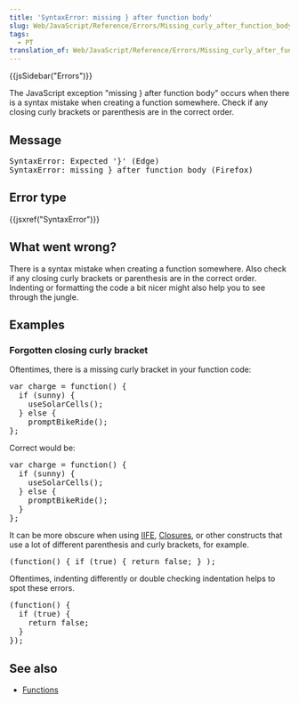 ```yaml
---
title: 'SyntaxError: missing } after function body'
slug: Web/JavaScript/Reference/Errors/Missing_curly_after_function_body
tags:
  - PT
translation_of: Web/JavaScript/Reference/Errors/Missing_curly_after_function_body
---
```

<div>{{jsSidebar("Errors")}}</div>

<p>The JavaScript exception "missing } after function body" occurs when there is a syntax mistake when creating a function somewhere. Check if any closing curly brackets or parenthesis are in the correct order.</p>

<h2 id="Message">Message</h2>

<pre class="syntaxbox notranslate">SyntaxError: Expected '}' (Edge)
SyntaxError: missing } after function body (Firefox)
</pre>

<h2 id="Error_type">Error type</h2>

<p>{{jsxref("SyntaxError")}}</p>

<h2 id="What_went_wrong">What went wrong?</h2>

<p>There is a syntax mistake when creating a function somewhere. Also check if any closing curly brackets or parenthesis are in the correct order. Indenting or formatting the code a bit nicer might also help you to see through the jungle.</p>

<h2 id="Examples">Examples</h2>

<h3 id="Forgotten_closing_curly_bracket">Forgotten closing curly bracket</h3>

<p>Oftentimes, there is a missing curly bracket in your function code:</p>

<pre class="brush: js example-bad notranslate">var charge = function() {
  if (sunny) {
    useSolarCells();
  } else {
    promptBikeRide();
};
</pre>

<p>Correct would be:</p>

<pre class="brush: js example-good notranslate">var charge = function() {
  if (sunny) {
    useSolarCells();
  } else {
    promptBikeRide();
  }
};</pre>

<p>It can be more obscure when using <a href="/en-US/docs/Glossary/IIFE">IIFE</a>, <a href="/en-US/docs/Web/JavaScript/Closures">Closures</a>, or other constructs that use a lot of different parenthesis and curly brackets, for example.</p>

<pre class="brush: js example-bad notranslate">(function() { if (true) { return false; } );
</pre>

<p>Oftentimes, indenting differently or double checking indentation helps to spot these errors.</p>

<pre class="brush: js example-good notranslate">(function() {
  if (true) {
    return false;
  }
});</pre>

<h2 id="See_also">See also</h2>

<ul>
 <li><a href="/en-US/docs/Web/JavaScript/Guide/Functions">Functions</a></li>
</ul>
